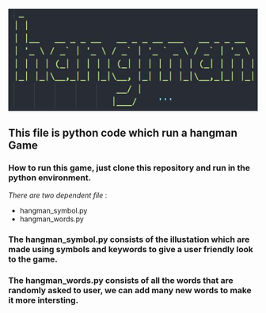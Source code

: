 ![Hangman Game](https://github.com/ravimalvia/hangman/blob/master/hangman.JPG)

## This file is python code which run a **hangman Game**

### How to run this game, just clone this repository and run in the python environment.

_There are two dependent file_ :

+ hangman_symbol.py
+ hangman_words.py

### The **hangman_symbol.py** consists of the illustation which are made using symbols and keywords to give a user friendly look to the game.

### The **hangman_words.py** consists of all the words that are randomly asked to user, we can add many new words to make it more intersting.


